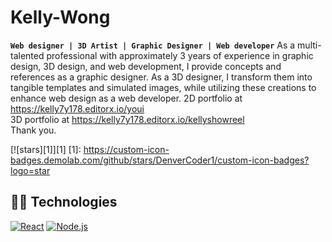 # Kelly-Wong
**`Web designer | 3D Artist | Graphic Designer | Web developer`**
As a multi-talented professional with approximately 3 years of experience in graphic design, 3D design, and web development, I provide concepts and references as a graphic designer. As a 3D designer, I transform them into tangible templates and simulated images, while utilizing these creations to enhance web design as a web developer.
2D portfolio at https://kelly7y178.editorx.io/youi   
3D portfolio at https://kelly7y178.editorx.io/kellyshowreel   
Thank you. 




[![stars][1]][1]
[1]: https://custom-icon-badges.demolab.com/github/stars/DenverCoder1/custom-icon-badges?logo=star

## 👨‍💻 Technologies

[![React](https://custom-icon-badges.demolab.com/badge/-React-218AAB?style=for-the-badge&logo=react&logoColor=white)](https://reactjs.org/)
[![Node.js](https://custom-icon-badges.demolab.com/badge/-Node.js-339933?style=for-the-badge&logo=node.js&logoColor=white)](https://nodejs.org/)

